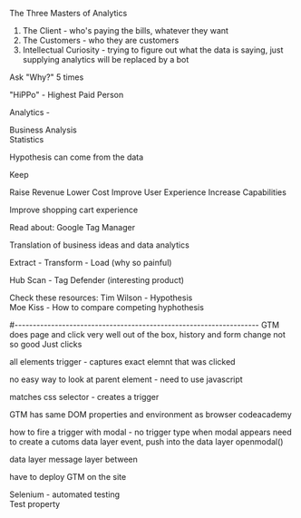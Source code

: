 The Three Masters of Analytics
1) The Client - who's paying the bills, whatever they want 
2) The Customers - who they are  customers  
3) Intellectual Curiosity - trying to figure out what the data is saying, just supplying analytics will be replaced by a bot

Ask "Why?" 5 times  

"HiPPo" - Highest Paid Person  

Analytics - 

Business Analysis  
Statistics  

Hypothesis can come from the data  

Keep 

Raise Revenue
Lower Cost
Improve User Experience
Increase Capabilities

Improve shopping cart experience

Read about: Google Tag Manager

Translation of business ideas and data analytics

Extract - Transform - Load  (why so painful)

Hub Scan - Tag Defender (interesting product)

Check these resources:
Tim Wilson - Hypothesis  
Moe Kiss - How to compare competing hyphothesis  


#-------------------------------------------------------------------
GTM does page and click very well out of the box, history and form change not so good
Just clicks

all elements trigger - captures exact elemnt that was clicked

no easy way to look at parent element - need to use javascript

matches css selector - creates a trigger 

GTM has same DOM properties and environment as browser
codeacademy

how to fire a trigger with modal - no trigger type when modal appears
need to create a cutoms data layer event, push into the data layer  openmodal()

data layer message layer between 

have to deploy GTM on the site

Selenium - automated testing  
Test property

